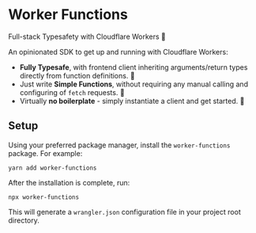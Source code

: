# Worker Functions
Full-stack Typesafety with Cloudflare Workers 👷

An opinionated SDK to get up and running with Cloudflare Workers: 

- **Fully Typesafe**, with frontend client inheriting arguments/return types directly from function definitions. 🦺
- Just write **Simple Functions**, without requiring any manual calling and configuring of `fetch` requests. 🏃
- Virtually **no boilerplate** - simply instantiate a client and get started. 🚀

## Setup

Using your preferred package manager, install the `worker-functions` package. For example: 

```
yarn add worker-functions
```

After the installation is complete, run: 

```
npx worker-functions
```

This will generate a `wrangler.json` configuration file in your project root directory. 
